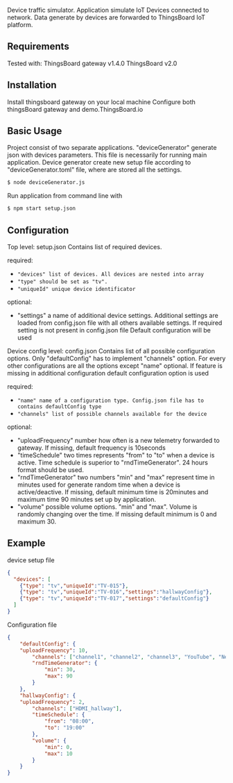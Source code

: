 Device traffic simulator.
Application simulate IoT Devices connected to network.
Data generate by devices are forwarded to ThingsBoard IoT platform.

## Requirements

Tested with: ThingsBoard gateway v1.4.0
             ThingsBoard v2.0


## Installation

Install thingsboard gateway on your local machine
Configure both thingsBoard gateway and demo.ThingsBoard.io


## Basic Usage

Project consist of two separate applications.
"deviceGenerator" generate json with devices parameters. This file is necessarily for running main application. Device generator create new setup file according to "deviceGenerator.toml" file, where are stored all the settings.
```sh
$ node deviceGenerator.js
```

Run application from command line with
```sh
$ npm start setup.json
```

## Configuration

Top level: setup.json
Contains list of required devices.

required:
- `"devices" list of devices. All devices are nested into array`
- `"type" should be set as "tv".`
- `"uniqueId" unique device identificator`

optional:
- "settings" a name of additional device settings. Additional settings are loaded from config.json file with all others available settings. If required setting is not present in config.json file Default configuration will be used


Device config level: config.json
Contains list of all possible configuration options. Only "defaultConfig" has to implement "channels" option. For every other configurations are all the options except "name" optional. If feature is missing in additional configuration default configuration option is used

required:
- `"name" name of a configuration type. Config.json file has to contains defaultConfig type`
- `"channels" list of possible channels available for the device`

optional:
- "uploadFrequency" number how often is a new telemetry forwarded to gateway. If missing, default frequency is 10seconds
- "timeSchedule" two times represents "from" to "to" when a device is active. Time schedule is superior to "rndTimeGenerator". 24 hours format should be used.
- "rndTimeGenerator" two numbers "min" and "max" represent time in minutes used for generate random time when a device is active/deactive. If missing, default minimum time is 20minutes and maximum time 90 minutes set up by application.
- "volume" possible volume options. "min" and "max". Volume is randomly changing over the time. If missing default minimum is 0 and maximum 30.

## Example

device setup file
```json
{
  "devices": [
    {"type": "tv","uniqueId":"TV-015"},
    {"type": "tv","uniqueId":"TV-016","settings":"hallwayConfig"},
    {"type": "tv","uniqueId":"TV-017","settings":"defaultConfig"}
  ]
}
```

Configuration file
```json
{
	"defaultConfig": {
    "uploadFrequency": 10,
		"channels": ["channel1", "channel2", "channel3", "YouTube", "Netflix", "radio", "NAS", "HDMI"],
		"rndTimeGenerator": {
			"min": 30,
			"max": 90
		}
	},
	"hallwayConfig": {
    "uploadFrequency": 2,
		"channels": ["HDMI_hallway"],
		"timeSchedule": {
			"from": "08:00",
			"to": "19:00"
		},
		"volume": {
			"min": 0,
			"max": 10
		}
	}
}
```
